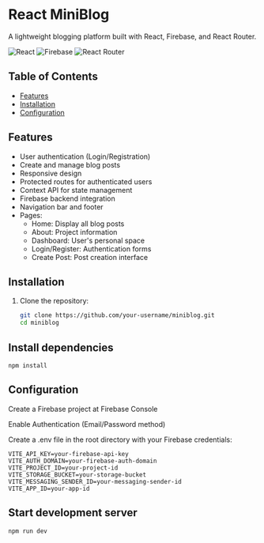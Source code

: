# React MiniBlog

A lightweight blogging platform built with React, Firebase, and React Router.

![React](https://img.shields.io/badge/React-18.3.1-blue)
![Firebase](https://img.shields.io/badge/Firebase-11.2.0-orange)
![React Router](https://img.shields.io/badge/React_Router-7.1.3-lightgrey)

## Table of Contents

- [Features](#features)
- [Installation](#installation)
- [Configuration](#configuration)

## Features

- User authentication (Login/Registration)
- Create and manage blog posts
- Responsive design
- Protected routes for authenticated users
- Context API for state management
- Firebase backend integration
- Navigation bar and footer
- Pages:
  - Home: Display all blog posts
  - About: Project information
  - Dashboard: User's personal space
  - Login/Register: Authentication forms
  - Create Post: Post creation interface

## Installation

1. Clone the repository:

   ```bash
   git clone https://github.com/your-username/miniblog.git
   cd miniblog

   ```

## Install dependencies

`npm install`

## Configuration

Create a Firebase project at Firebase Console

Enable Authentication (Email/Password method)

Create a .env file in the root directory with your Firebase credentials:

```
VITE_API_KEY=your-firebase-api-key
VITE_AUTH_DOMAIN=your-firebase-auth-domain
VITE_PROJECT_ID=your-project-id
VITE_STORAGE_BUCKET=your-storage-bucket
VITE_MESSAGING_SENDER_ID=your-messaging-sender-id
VITE_APP_ID=your-app-id
```

## Start development server

`npm run dev `
